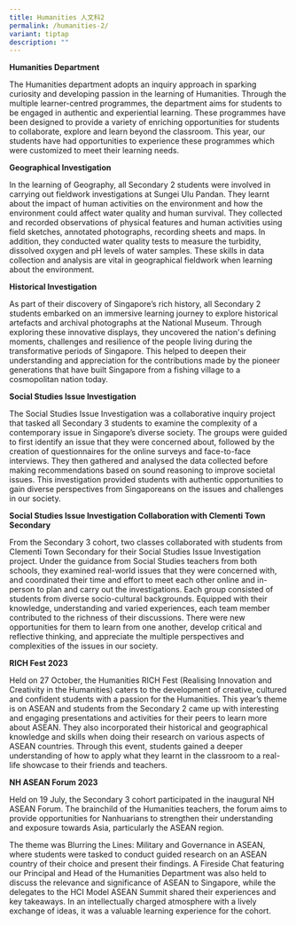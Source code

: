 ```yaml
---
title: Humanities 人文科2
permalink: /humanities-2/
variant: tiptap
description: ""
---
```

<p><strong>Humanities Department  </strong>
</p>
<p>The Humanities department adopts an inquiry approach in sparking curiosity
and developing passion in the learning of Humanities. Through the multiple
learner-centred programmes, the department aims for students to be engaged
in authentic and experiential learning. These programmes have been designed
to provide a variety of enriching opportunities for students to collaborate,
explore and learn beyond the classroom. This year, our students have had
opportunities to experience these programmes which were customized to meet
their learning needs.</p>
<p><strong>Geographical Investigation</strong>
</p>
<p>In the learning of Geography, all Secondary 2 students were involved in
carrying out fieldwork investigations at Sungei Ulu Pandan. They learnt
about the impact of human activities on the environment and how the environment
could affect water quality and human survival. They collected and recorded
observations of physical features and human activities using field sketches,
annotated photographs, recording sheets and maps. In addition, they conducted
water quality tests to measure the turbidity, dissolved oxygen and pH levels
of water samples. These skills in data collection and analysis are vital
in geographical fieldwork when learning about the environment.</p>
<p><strong>Historical Investigation</strong>
</p>
<p>As part of their discovery of Singapore’s rich history, all Secondary
2 students embarked on an immersive learning journey to explore historical
artefacts and archival photographs at the National Museum. Through exploring
these innovative displays, they uncovered the nation's defining moments,
challenges and resilience of the people living during the transformative
periods of Singapore. This helped to deepen their understanding and appreciation
for the contributions made by the pioneer generations that have built Singapore
from a fishing village to a cosmopolitan nation today.</p>
<p><strong>Social Studies Issue Investigation</strong>
</p>
<p>The Social Studies Issue Investigation was a collaborative inquiry project
that tasked all Secondary 3 students to examine the complexity of a contemporary
issue in Singapore’s diverse society. The groups were guided to first identify
an issue that they were concerned about, followed by the creation of questionnaires
for the online surveys and face-to-face interviews. They then gathered
and analysed the data collected before making recommendations based on
sound reasoning to improve societal issues. This investigation provided
students with authentic opportunities to gain diverse perspectives from
Singaporeans on the issues and challenges in our society.</p>
<p><strong>Social Studies Issue Investigation Collaboration with Clementi Town Secondary </strong>
</p>
<p>From the Secondary 3 cohort, two classes collaborated with students from
Clementi Town Secondary for their Social Studies Issue Investigation project.
Under the guidance from Social Studies teachers from both schools, they
examined real-world issues that they were concerned with, and coordinated
their time and effort to meet each other online and in-person to plan and
carry out the investigations. Each group consisted of students from diverse
socio-cultural backgrounds. Equipped with their knowledge, understanding
and varied experiences, each team member contributed to the richness of
their discussions. There were new opportunities for them to learn from
one another, develop critical and reflective thinking, and appreciate the
multiple perspectives and complexities of the issues in our society.</p>
<p><strong>RICH Fest 2023</strong>
</p>
<p>Held on 27 October, the Humanities RICH Fest (Realising Innovation and
Creativity in the Humanities) caters to the development of creative, cultured
and confident students with a passion for the Humanities. This year’s theme
is on ASEAN and students from the Secondary 2 came up with interesting
and engaging presentations and activities for their peers to learn more
about ASEAN. They also incorporated their historical and geographical knowledge
and skills when doing their research on various aspects of ASEAN countries.
Through this event, students gained a deeper understanding of how to apply
what they learnt in the classroom to a real-life showcase to their friends
and teachers.</p>
<p><strong>NH ASEAN Forum 2023</strong>
</p>
<p>Held on 19 July, the Secondary 3 cohort participated in the inaugural
NH ASEAN Forum. The brainchild of the Humanities teachers, the forum aims
to provide opportunities for Nanhuarians to strengthen their understanding
and exposure towards Asia, particularly the ASEAN region.</p>
<p>The theme was Blurring the Lines: Military and Governance in ASEAN, where
students were tasked to conduct guided research on an ASEAN country of
their choice and present their findings. A Fireside Chat featuring our
Principal and Head of the Humanities Department was also held to discuss
the relevance and significance of ASEAN to Singapore, while the delegates
to the HCI Model ASEAN Summit shared their experiences and key takeaways.
In an intellectually charged atmosphere with a lively exchange of ideas,
it was a valuable learning experience for the cohort.</p>
<p></p>